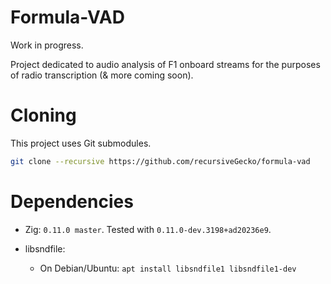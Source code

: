 # Formula-VAD

Work in progress.

Project dedicated to audio analysis of F1 onboard streams for the purposes of radio transcription (& more coming soon).


# Cloning

This project uses Git submodules.

```bash
git clone --recursive https://github.com/recursiveGecko/formula-vad
```

# Dependencies

* Zig: `0.11.0 master`. Tested with `0.11.0-dev.3198+ad20236e9`.

* libsndfile:

  * On Debian/Ubuntu: `apt install libsndfile1 libsndfile1-dev`

